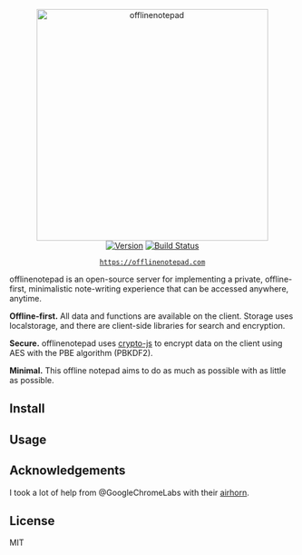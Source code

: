 
<p align="center">
<img
    src=""
    width="408px" border="0" alt="offlinenotepad">
<br>
<a href="https://github.com/schollz/offlinenotepad/releases/latest"><img src="https://img.shields.io/badge/version-v1.0.5-brightgreen.svg?style=flat-square" alt="Version"></a>
<a href="https://travis-ci.org/schollz/offlinenotepad"><img
src="https://img.shields.io/travis/schollz/offlinenotepad.svg?style=flat-square" alt="Build
Status"></a> 
</p>


<p align="center"><code><a href="https://offlinenotepad.com">https://offlinenotepad.com</a></code></p>

offlinenotepad is an open-source server for implementing a private, offline-first, minimalistic note-writing experience that can be accessed anywhere, anytime. 

**Offline-first.** All data and functions are available on the client. Storage uses localstorage, and there are client-side libraries for search and encryption.

**Secure.** offlinenotepad uses [crypto-js](https://github.com/brix/crypto-js) to encrypt data on the client using AES with the PBE algorithm (PBKDF2).

**Minimal.** This offline notepad aims to do as much as possible with as little as possible.

## Install


## Usage


## Acknowledgements

I took a lot of help from @GoogleChromeLabs with their [airhorn](https://github.com/GoogleChromeLabs/airhorn).

## License

MIT
